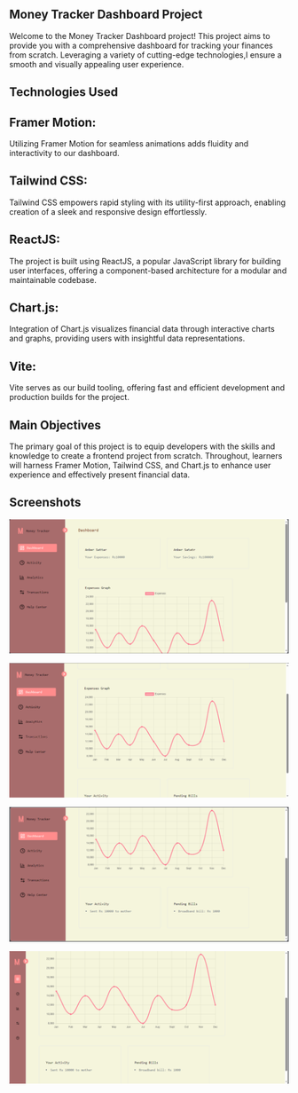 
## Money Tracker Dashboard Project
Welcome to the Money Tracker Dashboard project! This project aims to provide you with a comprehensive dashboard for tracking your finances from scratch. Leveraging a variety of cutting-edge technologies,I ensure a smooth and visually appealing user experience.

## Technologies Used
## Framer Motion:
 Utilizing Framer Motion for seamless animations adds fluidity and interactivity to our dashboard.
## Tailwind CSS:
 Tailwind CSS empowers rapid styling with its utility-first approach, enabling creation of a sleek and responsive design effortlessly.
## ReactJS: 
The project is built using ReactJS, a popular JavaScript library for building user interfaces, offering a component-based architecture for a modular and maintainable codebase.
## Chart.js:
 Integration of Chart.js visualizes financial data through interactive charts and graphs, providing users with insightful data representations.
## Vite:
 Vite serves as our build tooling, offering fast and efficient development and production builds for the project.

## Main Objectives
The primary goal of this project is to equip developers with the skills and knowledge to create a frontend project from scratch. Throughout, learners will harness Framer Motion, Tailwind CSS, and Chart.js to enhance user experience and effectively present financial data.

## Screenshots
![alt text](image.png)

![alt text](image-1.png)

![alt text](image-2.png)

![alt text](image-3.png)